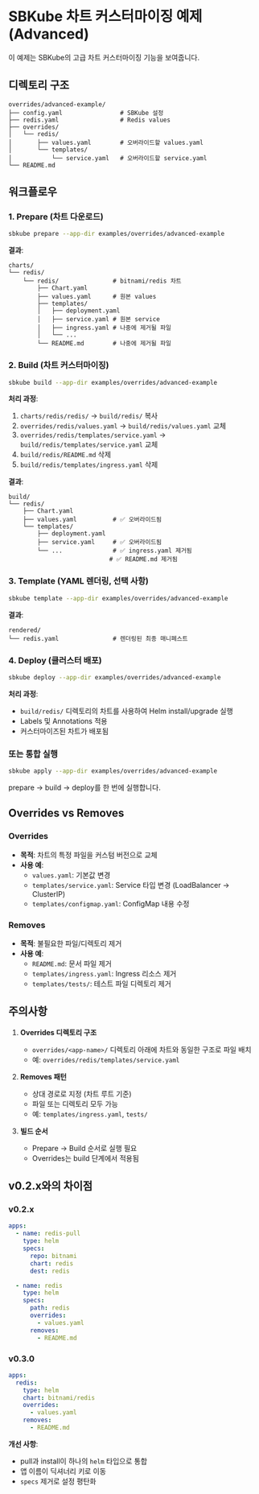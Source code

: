 # SBKube 차트 커스터마이징 예제 (Advanced)

이 예제는 SBKube의 고급 차트 커스터마이징 기능을 보여줍니다.

## 디렉토리 구조

```
overrides/advanced-example/
├── config.yaml                # SBKube 설정
├── redis.yaml                 # Redis values
├── overrides/
│   └── redis/
│       ├── values.yaml        # 오버라이드할 values.yaml
│       └── templates/
│           └── service.yaml   # 오버라이드할 service.yaml
└── README.md
```

## 워크플로우

### 1. Prepare (차트 다운로드)

```bash
sbkube prepare --app-dir examples/overrides/advanced-example
```

**결과**:
```
charts/
└── redis/
    └── redis/               # bitnami/redis 차트
        ├── Chart.yaml
        ├── values.yaml      # 원본 values
        ├── templates/
        │   ├── deployment.yaml
        │   ├── service.yaml # 원본 service
        │   ├── ingress.yaml # 나중에 제거될 파일
        │   └── ...
        └── README.md        # 나중에 제거될 파일
```

### 2. Build (차트 커스터마이징)

```bash
sbkube build --app-dir examples/overrides/advanced-example
```

**처리 과정**:
1. `charts/redis/redis/` → `build/redis/` 복사
2. `overrides/redis/values.yaml` → `build/redis/values.yaml` 교체
3. `overrides/redis/templates/service.yaml` → `build/redis/templates/service.yaml` 교체
4. `build/redis/README.md` 삭제
5. `build/redis/templates/ingress.yaml` 삭제

**결과**:
```
build/
└── redis/
    ├── Chart.yaml
    ├── values.yaml          # ✅ 오버라이드됨
    └── templates/
        ├── deployment.yaml
        ├── service.yaml     # ✅ 오버라이드됨
        └── ...              # ✅ ingress.yaml 제거됨
                            # ✅ README.md 제거됨
```

### 3. Template (YAML 렌더링, 선택 사항)

```bash
sbkube template --app-dir examples/overrides/advanced-example
```

**결과**:
```
rendered/
└── redis.yaml               # 렌더링된 최종 매니페스트
```

### 4. Deploy (클러스터 배포)

```bash
sbkube deploy --app-dir examples/overrides/advanced-example
```

**처리 과정**:
- `build/redis/` 디렉토리의 차트를 사용하여 Helm install/upgrade 실행
- Labels 및 Annotations 적용
- 커스터마이즈된 차트가 배포됨

### 또는 통합 실행

```bash
sbkube apply --app-dir examples/overrides/advanced-example
```

prepare → build → deploy를 한 번에 실행합니다.

## Overrides vs Removes

### Overrides
- **목적**: 차트의 특정 파일을 커스텀 버전으로 교체
- **사용 예**:
  - `values.yaml`: 기본값 변경
  - `templates/service.yaml`: Service 타입 변경 (LoadBalancer → ClusterIP)
  - `templates/configmap.yaml`: ConfigMap 내용 수정

### Removes
- **목적**: 불필요한 파일/디렉토리 제거
- **사용 예**:
  - `README.md`: 문서 파일 제거
  - `templates/ingress.yaml`: Ingress 리소스 제거
  - `templates/tests/`: 테스트 파일 디렉토리 제거

## 주의사항

1. **Overrides 디렉토리 구조**
   - `overrides/<app-name>/` 디렉토리 아래에 차트와 동일한 구조로 파일 배치
   - 예: `overrides/redis/templates/service.yaml`

2. **Removes 패턴**
   - 상대 경로로 지정 (차트 루트 기준)
   - 파일 또는 디렉토리 모두 가능
   - 예: `templates/ingress.yaml`, `tests/`

3. **빌드 순서**
   - Prepare → Build 순서로 실행 필요
   - Overrides는 build 단계에서 적용됨

## v0.2.x와의 차이점

### v0.2.x
```yaml
apps:
  - name: redis-pull
    type: helm
    specs:
      repo: bitnami
      chart: redis
      dest: redis

  - name: redis
    type: helm
    specs:
      path: redis
      overrides:
        - values.yaml
      removes:
        - README.md
```

### v0.3.0
```yaml
apps:
  redis:
    type: helm
    chart: bitnami/redis
    overrides:
      - values.yaml
    removes:
      - README.md
```

**개선 사항**:
- pull과 install이 하나의 `helm` 타입으로 통합
- 앱 이름이 딕셔너리 키로 이동
- `specs` 제거로 설정 평탄화
